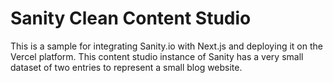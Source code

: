 # Sanity Clean Content Studio

This is a sample for integrating Sanity.io with Next.js and deploying it on the Vercel platform. This content studio instance of Sanity has a very small dataset of two entries to represent a small blog website.
